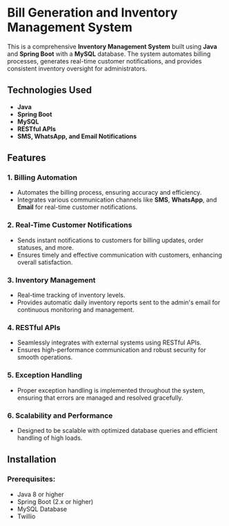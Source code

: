 # Bill Generation and Inventory Management System

This is a comprehensive **Inventory Management System** built using **Java** and **Spring Boot** with a **MySQL** database. The system automates billing processes, generates real-time customer notifications, and provides consistent inventory oversight for administrators.

## Technologies Used
- **Java**
- **Spring Boot**
- **MySQL**
- **RESTful APIs**
- **SMS, WhatsApp, and Email Notifications**

## Features

### 1. **Billing Automation**
   - Automates the billing process, ensuring accuracy and efficiency.
   - Integrates various communication channels like **SMS**, **WhatsApp**, and **Email** for real-time customer notifications.

### 2. **Real-Time Customer Notifications**
   - Sends instant notifications to customers for billing updates, order statuses, and more.
   - Ensures timely and effective communication with customers, enhancing overall satisfaction.

### 3. **Inventory Management**
   - Real-time tracking of inventory levels.
   - Provides automatic daily inventory reports sent to the admin's email for continuous monitoring and management.

### 4. **RESTful APIs**
   - Seamlessly integrates with external systems using RESTful APIs.
   - Ensures high-performance communication and robust security for smooth operations.

### 5. **Exception Handling**
   - Proper exception handling is implemented throughout the system, ensuring that errors are managed and resolved gracefully.

### 6. **Scalability and Performance**
   - Designed to be scalable with optimized database queries and efficient handling of high loads.

## Installation

### Prerequisites:
- Java 8 or higher
- Spring Boot (2.x or higher)
- MySQL Database
- Twillio

